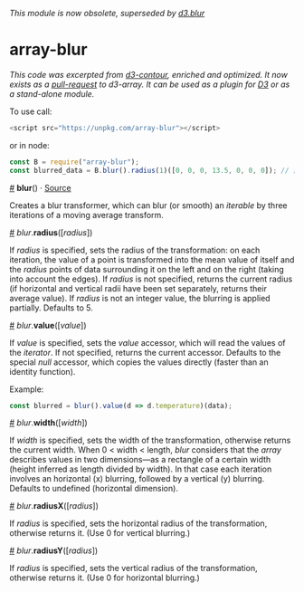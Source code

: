 _This module is now obsolete, superseded by [d3.blur](https://github.com/d3/d3-array)_

# array-blur

_This code was excerpted from [d3-contour](https://github.com/d3/d3-contour), enriched and optimized. It now exists as a [pull-request](https://github.com/d3/d3-array/pull/151) to d3-array. It can be used as a plugin for [D3](https://d3js.org/) or as a stand-alone module._

To use call:
```js
<script src="https://unpkg.com/array-blur"></script>
```

or in node:
```js
const B = require("array-blur");
const blurred_data = B.blur().radius(1)([0, 0, 0, 13.5, 0, 0, 0]); // [0.5, 1.5, 3, 3.5, 3, 1.5, 0.5, width: 7, height: 1]
```



<a name="blur" href="#blur">#</a> <b>blur</b>() · [Source](https://github.com/fil/array-blur/blob/master/src/blur.js)

Creates a blur transformer, which can blur (or smooth) an *iterable* by three iterations of a moving average transform.

<a name="blur_radius" href="#blur_radius">#</a> *blur*.<b>radius</b>([*radius*])

If *radius* is specified, sets the radius of the transformation: on each iteration, the value of a point is transformed into the mean value of itself and the *radius* points of data surrounding it on the left and on the right (taking into account the edges). If *radius* is not specified, returns the current radius (if horizontal and vertical radii have been set separately, returns their average value). If *radius* is not an integer value, the blurring is applied partially. Defaults to 5.

<a name="blur_value" href="#blur_value">#</a> *blur*.<b>value</b>([*value*])

If *value* is specified, sets the *value* accessor, which will read the values of the *iterator*. If not specified, returns the current accessor. Defaults to the special *null* accessor, which copies the values directly (faster than an identity function).

Example:
```js
const blurred = blur().value(d => d.temperature)(data);
```

<a name="blur_width" href="#blur_width">#</a> *blur*.<b>width</b>([*width*])

If *width* is specified, sets the width of the transformation, otherwise returns the current width. When 0 < width < length, *blur* considers that the *array* describes values in two dimensions—as a rectangle of a certain width (height inferred as length divided by width). In that case each iteration involves an horizontal (x) blurring, followed by a vertical (y) blurring. Defaults to undefined (horizontal dimension).

<a name="blur_radiusX" href="#blur_radiusX">#</a> *blur*.<b>radiusX</b>([*radius*])

If *radius* is specified, sets the horizontal radius of the transformation, otherwise returns it. (Use 0 for vertical blurring.)

<a name="blur_radiusY" href="#blur_radiusY">#</a> *blur*.<b>radiusY</b>([*radius*])

If *radius* is specified, sets the vertical radius of the transformation, otherwise returns it. (Use 0 for horizontal blurring.)



